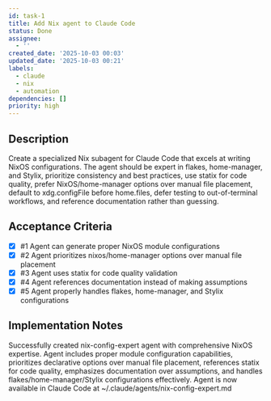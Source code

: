 ```yaml
---
id: task-1
title: Add Nix agent to Claude Code
status: Done
assignee:
  - ''
created_date: '2025-10-03 00:03'
updated_date: '2025-10-03 00:21'
labels:
  - claude
  - nix
  - automation
dependencies: []
priority: high
---
```


## Description

<!-- SECTION:DESCRIPTION:BEGIN -->
Create a specialized Nix subagent for Claude Code that excels at writing NixOS configurations. The agent should be expert in flakes, home-manager, and Stylix, prioritize consistency and best practices, use statix for code quality, prefer NixOS/home-manager options over manual file placement, default to xdg.configFile before home.files, defer testing to out-of-terminal workflows, and reference documentation rather than guessing.
<!-- SECTION:DESCRIPTION:END -->

## Acceptance Criteria
<!-- AC:BEGIN -->
- [x] #1 Agent can generate proper NixOS module configurations
- [x] #2 Agent prioritizes nixos/home-manager options over manual file placement
- [x] #3 Agent uses statix for code quality validation
- [x] #4 Agent references documentation instead of making assumptions
- [x] #5 Agent properly handles flakes, home-manager, and Stylix configurations
<!-- AC:END -->

## Implementation Notes

<!-- SECTION:NOTES:BEGIN -->
Successfully created nix-config-expert agent with comprehensive NixOS expertise. Agent includes proper module configuration capabilities, prioritizes declarative options over manual file placement, references statix for code quality, emphasizes documentation over assumptions, and handles flakes/home-manager/Stylix configurations effectively. Agent is now available in Claude Code at ~/.claude/agents/nix-config-expert.md
<!-- SECTION:NOTES:END -->
